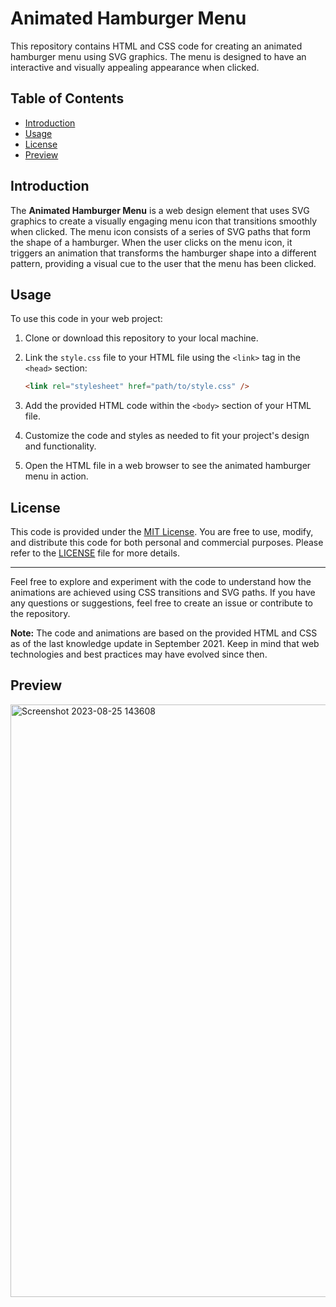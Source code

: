# Animated Hamburger Menu

This repository contains HTML and CSS code for creating an animated hamburger menu using SVG graphics. The menu is designed to have an interactive and visually appealing appearance when clicked.

## Table of Contents

- [Introduction](#introduction)
- [Usage](#usage)
- [License](#license)
- [Preview](#preview)

## Introduction

The **Animated Hamburger Menu** is a web design element that uses SVG graphics to create a visually engaging menu icon that transitions smoothly when clicked. The menu icon consists of a series of SVG paths that form the shape of a hamburger. When the user clicks on the menu icon, it triggers an animation that transforms the hamburger shape into a different pattern, providing a visual cue to the user that the menu has been clicked.

## Usage

To use this code in your web project:

1. Clone or download this repository to your local machine.

2. Link the `style.css` file to your HTML file using the `<link>` tag in the `<head>` section:

   ```html
   <link rel="stylesheet" href="path/to/style.css" />
   ```

3. Add the provided HTML code within the `<body>` section of your HTML file.

4. Customize the code and styles as needed to fit your project's design and functionality.

5. Open the HTML file in a web browser to see the animated hamburger menu in action.

## License

This code is provided under the [MIT License](LICENSE). You are free to use, modify, and distribute this code for both personal and commercial purposes. Please refer to the [LICENSE](LICENSE) file for more details.

---

Feel free to explore and experiment with the code to understand how the animations are achieved using CSS transitions and SVG paths. If you have any questions or suggestions, feel free to create an issue or contribute to the repository.

**Note:** The code and animations are based on the provided HTML and CSS as of the last knowledge update in September 2021. Keep in mind that web technologies and best practices may have evolved since then.

## Preview
<img width="948" alt="Screenshot 2023-08-25 143608" src="https://github.com/Aarzoo75/Animated-Hamburger-Menu/assets/59678435/800aefa6-fa73-4020-b86e-9b30a378909e">

